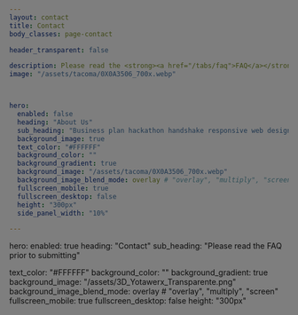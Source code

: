 ```yaml
---
layout: contact
title: Contact
body_classes: page-contact

header_transparent: false

description: Please read the <strong><a href="/tabs/faq">FAQ</a></strong> prior to submitting
image: "/assets/tacoma/0X0A3506_700x.webp"



hero:
  enabled: false
  heading: "About Us"
  sub_heading: "Business plan hackathon handshake responsive web design."
  background_image: true
  text_color: "#FFFFFF"
  background_color: ""
  background_gradient: true
  background_image: "/assets/tacoma/0X0A3506_700x.webp"
  background_image_blend_mode: overlay # "overlay", "multiply", "screen"
  fullscreen_mobile: true
  fullscreen_desktop: false
  height: "300px"
  side_panel_width: "10%"

---
```


<style>
  .overlay {
    position: absolute;
    top: 0;
    left: 0;
    width: 100%;
    height: 100%;
    background-color: rgba(0, 0, 0, 0.5); /* Adjust the opacity here */
    z-index: 1; /* Ensure it's above the image */
  }
</style>

<div class="overlay"></div>


hero:
  enabled: true
  heading: "Contact"
  sub_heading: "Please read the FAQ prior to submitting"
  
  
  text_color: "#FFFFFF"
  background_color: ""
  background_gradient: true
  background_image: "/assets/3D_Yotawerx_Transparente.png"
  background_image_blend_mode: overlay # "overlay", "multiply", "screen"
  fullscreen_mobile: true
  fullscreen_desktop: false
  height: "300px"
